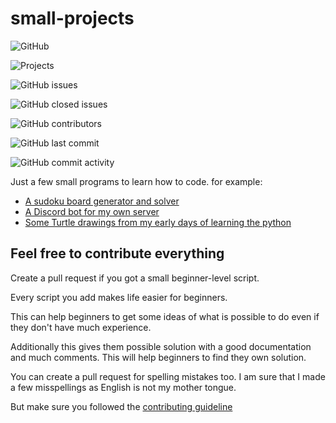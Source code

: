 # small-projects

![GitHub](https://img.shields.io/github/license/DMeurer/small-projects)

![Projects](https://img.shields.io/badge/Projects-5-brightgreen)

![GitHub issues](https://img.shields.io/github/issues/DMeurer/small-projects)

![GitHub closed issues](https://img.shields.io/github/issues-closed/DMeurer/small-projects)

![GitHub contributors](https://img.shields.io/github/contributors/DMeurer/small-projects)

![GitHub last commit](https://img.shields.io/github/last-commit/DMeurer/small-projects)

![GitHub commit activity](https://img.shields.io/github/commit-activity/m/DMeurer/small-projects)

Just a few small programs to learn how to code.
for example:

- [A sudoku board generator and solver](https://github.com/DMeurer/small-projects/tree/main/Python/Sudoku)
- [A Discord bot for my own server](https://github.com/DMeurer/small-projects/tree/main/NodeJS/discord-bot)
- [Some Turtle drawings from my early days of learning the python](https://github.com/DMeurer/small-projects/tree/main/Python/turtle-drawing)

## Feel free to contribute everything

Create a pull request if you got a small beginner-level script.

Every script you add makes life easier for beginners.

This can help beginners to get some ideas of what is possible to do even if they don't have much experience.

Additionally this gives them possible solution with a good documentation and much comments. This will help beginners to find they own solution.

You can create a pull request for spelling mistakes too. I am sure that I made a few misspellings as English is not my mother tongue.

But make sure you followed the [contributing guideline](https://github.com/DMeurer/small-projects/blob/main/CONTRIBUTING.md)
